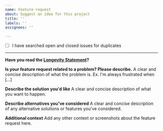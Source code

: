 ```yaml
---
name: Feature request
about: Suggest an idea for this project
title: ''
labels: ''
assignees: ''

---
```


- [ ] I have searched open and closed issues for duplicates
<!--
  You can search all issues here:
    https://github.com/standardnotes/forum/issues?utf8=%E2%9C%93&q=is%3Aissue
  Replace [ ] with [X] once you've searched
-->

---

**Have you read the [Longevity Statement](https://standardnotes.org/longevity)?**

**Is your feature request related to a problem? Please describe.**
A clear and concise description of what the problem is. Ex. I'm always frustrated when [...]

**Describe the solution you'd like**
A clear and concise description of what you want to happen.

**Describe alternatives you've considered**
A clear and concise description of any alternative solutions or features you've considered.

**Additional context**
Add any other context or screenshots about the feature request here.
